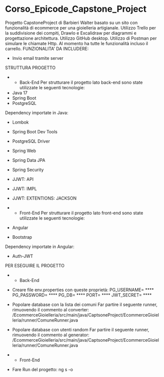 # Corso_Epicode_Capstone_Project
Progetto CapstoneProject di Barbieri Walter basato su un sito con funzionalità di ecommerce per una gioielleria artigianale. Utilizzo Trello per la suddivisione dei compiti, DrawIo e Excalidraw per diagrammi e progettazione architettura. Utilizzo GitHub desktop. Utilizzo di Postman per simulare le chiamate Http.
Al momento ha tutte le funzionalità incluso il carrello.
FUNZIONALITA' DA INCLUDERE:
- Invio email tramite server

STRUTTURA PROGETTO

- * Back-End
Per strutturare il progetto lato back-end sono state utilizzate le seguenti tecnologie:
- Java 17
- Spring Boot
- PostgreSQL

Dependency importate in Java:
- Lombok
- Spring Boot Dev Tools
- PostgreSQL Driver
- Spring Web
- Spring Data JPA
- Spring Security
- JJWT: API
- JJWT: IMPL
- JJWT: EXTENTIONS: JACKSON

- * Front-End
Per strutturare il progetto lato front-end sono state utilizzate le seguenti tecnologie:
- Angular
- Bootstrap

Dependency importate in Angular:
- Auth-JWT

PER ESEGUIRE IL PROGETTO

- * Back-End
- Creare file env.properties con queste proprietà:
PG_USERNAME=  ****
PG_PASSWORD=  ****
PG_DB=  ****
PORT=  ****
JWT_SECRET= ****

- Popolare database con la lista dei comuni
Far partire il seguente runner, rimuovendo il commento al converter:
/EcommerceGioielleria/src/main/java/CaptsoneProject/EcommerceGioielleria/runner/ComuneRunner.java

- Popolare database con utenti random
Far partire il seguente runner, rimuovendo il commento al generator:
/EcommerceGioielleria/src/main/java/CaptsoneProject/EcommerceGioielleria/runner/ComuneRunner.java

- * Front-End
- Fare Run del progetto:
ng s -o



